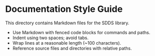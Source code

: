 # Documentation Style Guide

This directory contains Markdown files for the SDDS library.

- Use Markdown with fenced code blocks for commands and paths.
- Indent using two spaces; avoid tabs.
- Wrap lines at a reasonable length (~100 characters).
- Reference source files and directories with relative paths.


